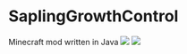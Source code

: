 # SaplingGrowthControl
Minecraft mod written in Java
 [![](http://cf.way2muchnoise.eu/232166.svg)](https://minecraft.curseforge.com/projects/restricted-saplings) [![](http://cf.way2muchnoise.eu/versions/232166.svg)](https://minecraft.curseforge.com/projects/restricted-saplings)
